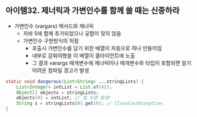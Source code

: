 ## 아이템32. 제너릭과 가변인수를 함께 쓸 때는 신중하라

* 가변인수 (vargars) 메서드와 제너릭
	* 자바 5에 함께 추가되었으나 궁합이 맞지 않음
	* 가변인수 구현방식의 허점
		* 호출시 가변인수를 담기 위한 배열이 자동으로 하나 만들어짐
		* 내부로 감춰야했을 이 배열이 클라이언트에 노출
		* 그 결과 varargs	매개변수에 제너릭이나 매개변수화 타입이 포함되면 알기 어려운 컴파일 경고가 발생
```java
static void dangerous(List<String> ...stringLists) {
	List<Integer> intList = List.of(42);
	Object[] objects = stringLists;
	objects[0] = intList; // 힙 오염 발생!
	String s = stringLists[0].get(0); // ClassCastException
}
```
<!--stackedit_data:
eyJoaXN0b3J5IjpbLTE5OTg4MjkzMDQsODEzMDU2MTMzXX0=
-->